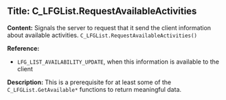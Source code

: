 ## Title: C_LFGList.RequestAvailableActivities

**Content:**
Signals the server to request that it send the client information about available activities.
`C_LFGList.RequestAvailableActivities()`

**Reference:**
- `LFG_LIST_AVAILABILITY_UPDATE`, when this information is available to the client

**Description:**
This is a prerequisite for at least some of the `C_LFGList.GetAvailable*` functions to return meaningful data.